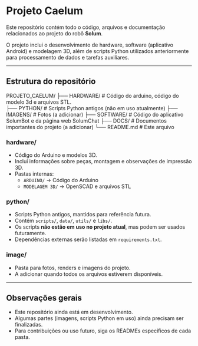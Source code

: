 # Projeto Caelum

Este repositório contém todo o código, arquivos e documentação relacionados ao projeto do robô **Solum**.

O projeto inclui o desenvolvimento de hardware, software (aplicativo Android) e modelagem 3D, além de scripts Python utilizados anteriormente para processamento de dados e tarefas auxiliares.

---

## Estrutura do repositório

PROJETO_CAELUM/
├── HARDWARE/ # Código do arduino, código do modelo 3d e arquivos STL.  
├── PYTHON/ # Scripts Python antigos (não em uso atualmente)
├── IMAGENS/ # Fotos (a adicionar)
├── SOFTWARE/ # Código do aplicativo SolumBot e da página web SolumChat 
├── DOCS/ # Documentos importantes do projeto (a adicionar)
└── README.md # Este arquivo

### hardware/
- Código do Arduino e modelos 3D.
- Inclui informações sobre peças, montagem e observações de impressão 3D.
- Pastas internas:
  - `ARDUINO/` → Código do Arduino
  - `MODELAGEM 3D/` → OpenSCAD e arquivos STL
  
### python/
- Scripts Python antigos, mantidos para referência futura.
- Contém `scripts/`, `data/`, `utils/` e `libs/`.
- Os scripts **não estão em uso no projeto atual**, mas podem ser usados futuramente.
- Dependências externas serão listadas em `requirements.txt`.

### image/
- Pasta para fotos, renders e imagens do projeto.
- A adicionar quando todos os arquivos estiverem disponíveis.

---

## Observações gerais
- Este repositório ainda está em desenvolvimento.
- Algumas partes (imagens, scripts Python em uso) ainda precisam ser finalizadas.
- Para contribuições ou uso futuro, siga os READMEs específicos de cada pasta.
